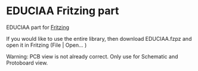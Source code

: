 EDUCIAA Fritzing part
==========================

EDUCIAA part for [Fritzing](http://fritzing.org/)

If you would like to use the entire library, then download EDUCIAA.fzpz and open it in Fritzing (File | Open... )

Warning: PCB view is not already correct. Only use for Schematic and Protoboard view.
